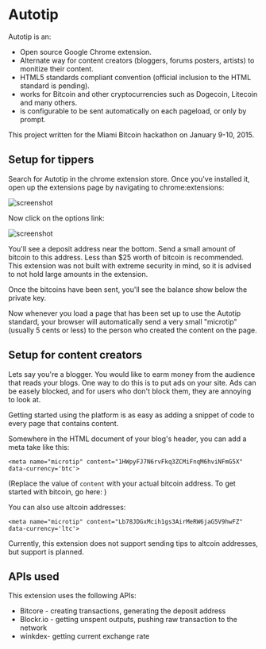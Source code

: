 # Autotip

Autotip is an:

* Open source Google Chrome extension.
* Alternate way for content creators (bloggers, forums posters, artists) to monitize their content.
* HTML5 standards compliant convention (official inclusion to the HTML standard is pending).
* works for Bitcoin and other cryptocurrencies such as Dogecoin, Litecoin and many others.
* is configurable to be sent automatically on each pageload, or only by prompt.

This project written for the Miami Bitcoin hackathon on January 9-10, 2015.

## Setup for tippers

Search for Autotip in the chrome extension store. Once you've installed it, open up the
extensions page by navigating to chrome:extensions:

![screenshot](http://i.imgur.com/8IkKdBK.png?1)

Now click on the options link:

![screenshot](http://i.imgur.com/gximsVJ.png?1)

You'll see a deposit address near the bottom. Send a small amount of bitcoin to this
address. Less than $25 worth of bitcoin is recommended. This extension was not built with
extreme security in mind, so it is advised to not hold large amounts in the extension.

Once the bitcoins have been sent, you'll see the balance show below the private key.

Now whenever you load a page that has been set up to use the Autotip standard,
your browser will automatically send a very small "microtip" (usually 5 cents or less)
to the person who created the content on the page.

## Setup for content creators

Lets say you're a blogger. You would like to earm money from the audience that reads your blogs.
One way to do this is to put ads on your site. Ads can be easely blocked, and for users
who don't block them, they are annoying to look at.

Getting started using the platform is as easy as adding a snippet of code to every
page that contains content.

Somewhere in the HTML document of your blog's header, you can add a meta take like this:

    <meta name="microtip" content="1HWpyFJ7N6rvFkq3ZCMiFnqM6hviNFmG5X" data-currency='btc'>


(Replace the value of `content` with your actual bitcoin address. To get started with bitcoin, go here: )

You can also use altcoin addresses:

    <meta name="microtip" content="Lb78JDGxMcih1gs3AirMeRW6jaG5V9hwFZ" data-currency='ltc'>

Currently, this extension does not support sending tips to altcoin addresses, but support is planned.

## APIs used

This extension uses the following APIs:

* Bitcore - creating transactions, generating the deposit address
* Blockr.io - getting unspent outputs, pushing raw transaction to the network
* winkdex- getting current exchange rate
